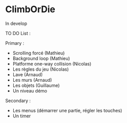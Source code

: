 # ClimbOrDie

In develop

TO DO List :

Primary :

- Scrolling forcé (Mathieu)
- Background loop (Mathieu)
- Platforme one-way collision (Nicolas)
- Les règles du jeu (Nicolas)
- Lave (Arnaud)
- Les murs (Arnaud)
- Les objets (Guillaume)
- Un niveau démo

Secondary :

- Les menus (démarrer une partie, régler les touches)
- Un timer